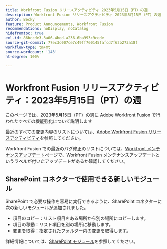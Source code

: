 ```yaml
---
title: Workfront Fusion リリースアクティビティ 2023年5月15日（PT）の週
description: Workfront Fusion リリースアクティビティ 2023年5月15日（PT）の週
author: Becky
feature: Product Announcements, Workfront Fusion
recommendations: noDisplay, noCatalog
hidefromtoc: true
exl-id: 86bccde3-3a06-4bed-a236-6ba993c9cede
source-git-commit: 77ec3c007ce7c49ff760145fafcd7f62b273a18f
workflow-type: tm+mt
source-wordcount: '143'
ht-degree: 100%

---
```


# Workfront Fusion リリースアクティビティ：2023年5月15日（PT）の週

このページでは、2023年5月15日（PT）の週に Adobe Workfront Fusion で行われたすべての機能強化について説明します

最近のすべての変更内容のリストについては、[Adobe Workfront Fusion リリースアクティビティ](/help/workfront-fusion/fusion-product-releases/fusion-release-activity.md)を参照してください。

Workfront Fusion での最近のバグ修正のリストについては、[Workfront メンテナンスアップデート](https://experienceleague.adobe.com/docs/workfront-known-issues/releases/current-updates.html?lang=ja)ページで、Workfront Fusion メンテナンスアップデートというラベルが付いたアップデートがあるか確認してください。

## SharePoint コネクターで使用できる新しいモジュール

SharePoint で必要な操作を容易に実行できるように、SharePoint コネクターに次の新しいモジュールが追加されました。

* 項目のコピー：リスト項目をある場所から別の場所にコピーします。
* 項目の移動：リスト項目を別の場所に移動します。
* 変更を取得：指定されたフォルダー内の変更を取得します。

詳細情報については、[SharePoint モジュール](/help/workfront-fusion/references/apps-and-modules/third-party-connectors/sharepoint-modules.md)を参照してください。
